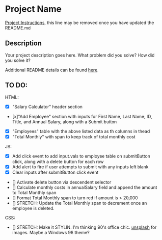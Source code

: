 # Project Name

[Project Instructions](./INSTRUCTIONS.md), this line may be removed once you have updated the README.md

## Description

Your project description goes here. What problem did you solve? How did you solve it?

Additional README details can be found [here](https://github.com/PrimeAcademy/readme-template/blob/master/README.md).

## TO DO:

HTML:
- [x] "Salary Calculator" header section
- [x]"Add Employee" section with inputs for First Name, Last Name, ID, Title, and Annual Salary, along with a Submit button
- [x] "Employees" table with the above listed data as th columns in thead
- [x] "Total Monthly" with span to keep track of total monthly cost

JS:
- [x] Add click event to add input.vals to employee table on submitButton click, along with a delete button for each row
- [x] Add alert to fire if user attempts to submit with any inputs left blank
- [x] Clear inputs after submitButton click event
- [] Activate delete button via descendent selector
- [] Calculate monthly costs in annualSalary field and append the amount to Total Monthly span
- [] Format Total Monthly span to turn red if amount is > 20,000
- [] STRETCH: Update the Total Monthly span to decrement once an employee is deleted.

CSS: 
- [] STRETCH: Make it STYLIN. I'm thinking 90's office chic. [unsplash](https://unsplash.com/) for images. Maybe a Windows 98 theme?